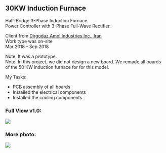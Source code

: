 ## 30KW Induction Furnace
Half-Bridge 3-Phase Induction Furnace.  
Power Controller with 3-Phase Full-Wave Rectifier.  

Client from [Dirgodaz Amol Industries Inc., Iran](https://dirgodazamol.com/en/)  
Work type was on-site  
Mar 2018 - Sep 2018  
  
Note: It was a prototype.  
Note: In this project, we did not design a new board. We remade all boards of the 50 KW induction furnace for for this model.  

My Tasks:
- PCB assembly of all boards
- Installed the electrical components
- Installed the cooling components

### Full View v1.0:
![](https://s32.picofile.com/file/8477663926/FullView1.jpg) 

### More photo:
![](https://s32.picofile.com/file/8477663934/FullView2.jpg)  
 